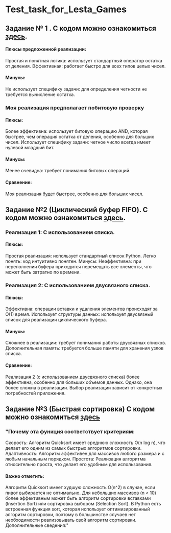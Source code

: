 # Test_task_for_Lesta_Games
 
## Задание № 1 . С кодом можно ознакомиться [здесь](https://github.com/EvilFalcon/Test_task_for_Lesta_Games/blob/main/Test_task_for_Lesta_Games/tasks/exercise_1.py).

#### Плюсы предложенной реализации:
Простая и понятная логика: использует стандартный оператор остатка от деления.
Эффективная: работает быстро для всех типов целых чисел.

#### Минусы:
Не использует специфику задачи: для определения четности не требуется вычисление остатка.

### Моя реализация предполагает побитовую проверку

#### Плюсы:
Более эффективна: использует битовую операцию AND, которая быстрее, чем операция остатка от деления, особенно для больших чисел.
Использует специфику задачи: четное число всегда имеет нулевой младший бит.

#### Минусы:
Менее очевидна: требует понимания битовых операций.

#### Сравнение:
Моя реализация будет быстрее, особенно для больших чисел.

## Задание №2 (Циклический буфер FIFO). С кодом можно ознакомиться [здесь](https://github.com/EvilFalcon/Test_task_for_Lesta_Games/blob/main/Test_task_for_Lesta_Games/tasks/exercise_2.py).

### Реализация 1: С использованием списка.

#### Плюсы:
Простая реализация: использует стандартный список Python.
Легко понять: код интуитивно понятен.
Минусы:
Неэффективна: при переполнении буфера приходится перемещать все элементы, что может быть затратно по времени.

### Реализация 2: С использованием двусвязного списка.

#### Плюсы:
Эффективна: операции вставки и удаления элементов происходят за O(1) время.
Использует структуры данных: использует двусвязный список для реализации циклического буфера.

#### Минусы:
Сложнее в реализации: требует понимания работы двусвязных списков.
Дополнительная память: требуется больше памяти для хранения узлов списка.

#### Сравнение:
Реализация 2 (с использованием двусвязного списка) более эффективна, особенно для больших объемов данных. Однако, она более сложна в реализации. Выбор реализации зависит от конкретных потребностей приложения.

## Задание №3 (Быстрая сортировка)  С кодом можно ознакомиться [здесь](https://github.com/EvilFalcon/Test_task_for_Lesta_Games/blob/main/Test_task_for_Lesta_Games/tasks/exercise_3.py)

### "Почему эта функция соответствует критериям:

Скорость: Алгоритм Quicksort имеет среднюю сложность O(n log n), что делает его одним из самых быстрых алгоритмов сортировки.
Адаптивность: Алгоритм эффективен для массивов любого размера и с любым начальным порядком.
Простота: Реализация алгоритма относительно проста, что делает его удобным для использования.

#### Важно отметить:
Алгоритм Quicksort имеет худшую сложность O(n^2) в случае, если пивот выбирается не оптимально.
Для небольших массивов (n < 10) более эффективным может быть алгоритм сортировки вставками (Insertion Sort) или сортировка выбором (Selection Sort).
В Python есть встроенная функция sort, которая использует оптимизированный алгоритм сортировки, поэтому в большинстве случаев нет необходимости реализовывать свой алгоритм сортировки.
Дополнительные сведения:"
